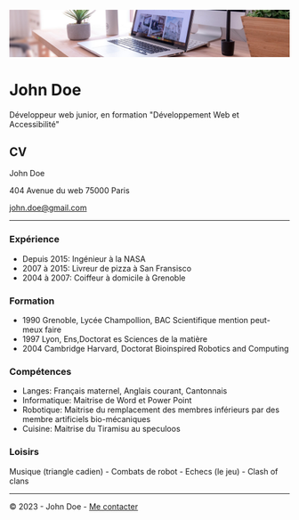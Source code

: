 ![John Doe](https://github.com/Tom-Roche-Oclock/S01E11-Atelier-Recap/blob/main/img/desk-banner.jpg)

# John Doe

Développeur web junior, en formation "Développement Web et Accessibilité"

## CV

John Doe

404 Avenue du web
75000 Paris

john.doe@gmail.com

---

### Expérience

- Depuis 2015: Ingénieur à la NASA
- 2007 à 2015: Livreur de pizza à San Fransisco
- 2004 à 2007: Coiffeur à domicile à Grenoble

### Formation

- 1990 Grenoble, Lycée Champollion, BAC Scientifique mention peut-meux faire
- 1997 Lyon, Ens,Doctorat es Sciences de la matière
- 2004 Cambridge Harvard, Doctorat Bioinspired Robotics and Computing

### Compétences

- Langes: Français maternel, Anglais courant, Cantonnais
- Informatique: Maitrise de Word et Power Point
- Robotique: Maitrise du remplacement des membres inférieurs par des membre artificiels bio-mécaniques
- Cuisine: Maitrise du Tiramisu au speculoos


### Loisirs

Musique (triangle cadien) - Combats de robot - Echecs (le jeu) - Clash of clans

---

© 2023 - John Doe - [Me contacter](contact.md)


